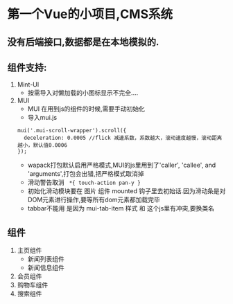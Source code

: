 # 第一个Vue的小项目,CMS系统

## 没有后端接口,数据都是在本地模拟的.

## 组件支持:

1. Mint-UI
    - 按需导入对懒加载的小图标显示不完全....
2. MUI
    - MUI 在用到js的组件的时候,需要手动初始化
    - 导入mui.js
    ```
    mui('.mui-scroll-wrapper').scroll({
      deceleration: 0.0005 //flick 减速系数，系数越大，滚动速度越慢，滚动距离越小，默认值0.0006
    });
    ```
    - wapack打包默认启用严格模式,MUI的js里用到了'caller', 'callee', and 'arguments',打包会出错,把严格模式取消掉
    - 滑动警告取消
    ` *{ touch-action pan-y }`
    - 初始化滑动模块要在 图片 组件 mounted 钩子里去初始话.因为滑动条是对DOM元素进行操作,要等所有dom元素都加载完毕
    - tabbar不能用 是因为 mui-tab-item 样式 和 这个js里有冲突,要换类名



## 组件
1. 主页组件
    - 新闻列表组件
    - 新闻信息组件
2. 会员组件
3. 购物车组件
4. 搜索组件